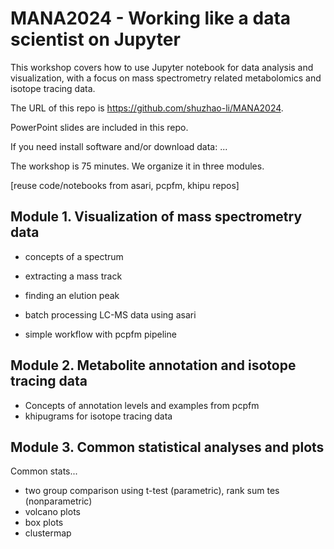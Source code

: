 # MANA2024 - Working like a data scientist on Jupyter

This workshop covers how to use Jupyter notebook for data analysis and visualization, with a focus on mass spectrometry related metabolomics and isotope tracing data. 

The URL of this repo is https://github.com/shuzhao-li/MANA2024.

PowerPoint slides are included in this repo.

If you need install software and/or download data: ...


The workshop is 75 minutes. We organize it in three modules.

[reuse code/notebooks from asari, pcpfm, khipu repos]


## Module 1. Visualization of mass spectrometry data

- concepts of a spectrum
- extracting a mass track
- finding an elution peak

- batch processing LC-MS data using asari

- simple workflow with pcpfm pipeline



## Module 2. Metabolite annotation and isotope tracing data

- Concepts of annotation levels and examples from pcpfm
- khipugrams for isotope tracing data


## Module 3. Common statistical analyses and plots

Common stats...
- two group comparison using t-test (parametric), rank sum tes (nonparametric)
- volcano plots
- box plots
- clustermap




